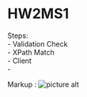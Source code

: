 HW2MS1
======

Steps:  
	- Validation Check  
	- XPath Match  
	- Client  
	-

Markup : ![picture alt](http://www.brightlightpictures.com/assets/images/portfolio/thethaw_header.jpg "Title is optional")
